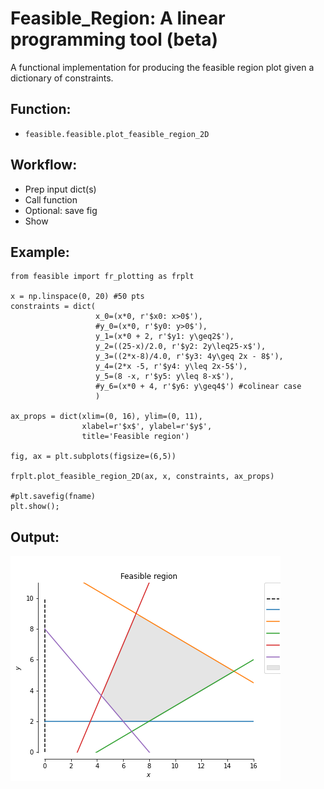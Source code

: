 # Feasible_Region: A linear programming tool (beta)
A functional implementation for producing the feasible region plot given a dictionary of constraints.

## Function:
* `feasible.feasible.plot_feasible_region_2D`

## Workflow:
* Prep input dict(s)
* Call function
* Optional: save fig
* Show

## Example:

```
from feasible import fr_plotting as frplt

x = np.linspace(0, 20) #50 pts
constraints = dict(
                   x_0=(x*0, r'$x0: x>0$'),
                   #y_0=(x*0, r'$y0: y>0$'),
                   y_1=(x*0 + 2, r'$y1: y\geq2$'),
                   y_2=((25-x)/2.0, r'$y2: 2y\leq25-x$'),
                   y_3=((2*x-8)/4.0, r'$y3: 4y\geq 2x - 8$'),
                   y_4=(2*x -5, r'$y4: y\leq 2x-5$'),
                   y_5=(8 -x, r'$y5: y\leq 8-x$'),
                   #y_6=(x*0 + 4, r'$y6: y\geq4$') #colinear case
                   )

ax_props = dict(xlim=(0, 16), ylim=(0, 11),
                xlabel=r'$x$', ylabel=r'$y$',
                title='Feasible region')

fig, ax = plt.subplots(figsize=(6,5))

frplt.plot_feasible_region_2D(ax, x, constraints, ax_props)

#plt.savefig(fname)
plt.show();
```
## Output:
![FR_2D_x0](./images/2D_with_x0line.png)